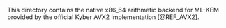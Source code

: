 [//]: # (SPDX-License-Identifier: CC-BY-4.0)

This directory contains the native x86_64 arithmetic backend for ML-KEM provided by
the official Kyber AVX2 implementation [@REF_AVX2].
